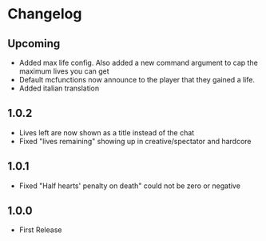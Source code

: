 # Changelog

## Upcoming
* Added max life config. Also added a new command argument to cap the maximum lives you can get
* Default mcfunctions now announce to the player that they gained a life.
* Added italian translation

## 1.0.2
* Lives left are now shown as a title instead of the chat
* Fixed "lives remaining" showing up in creative/spectator and hardcore

## 1.0.1
* Fixed "Half hearts' penalty on death" could not be zero or negative

## 1.0.0
* First Release